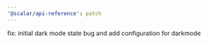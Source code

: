 ```yaml
---
'@scalar/api-reference': patch
---
```


fix: initial dark mode state bug and add configuration for darkmode
